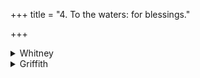 +++
title = "4. To the waters: for blessings."

+++

<details><summary>Whitney</summary>

### Comment
The hymn is not found in Pāipp. It and the two that next follow are reckoned by Kāuś. (9. 1, 4) to both śānti gaņas, major (bṛhat) and minor (laghu); also (7. 14) to the apāṁ sūktāni or water-hymns, applied in various ceremonies; and by some (18. 25, note) to the salila gaņa, which Kāuś. begins with hymns 5 and 6. The same three are joined with others (19. 1) in a healing rite for sick kine, and (41. 14) in a ceremony for good fortune. Again (25. 20), this hymn is used (with vi. 51) in a remedial rite, and (37. 1) in the interpretation of signs. Hymns 4-6 further appear in Vāit. (16. 10) as used in the aponaptrīya rite of the agniṣṭoma sacrifice, and 4. 2 alone with the setting down of the vasatīvarī water in the same sacrifice. The four verses are RV. i. 23. 16-19; for other correspondences, see under the verses.


### Translations
Translated: Weber, iv. 396; Griffith, i. 6.
</details>

<details><summary>Griffith</summary>

To the waters, for the prosperity of cattle
</details>

